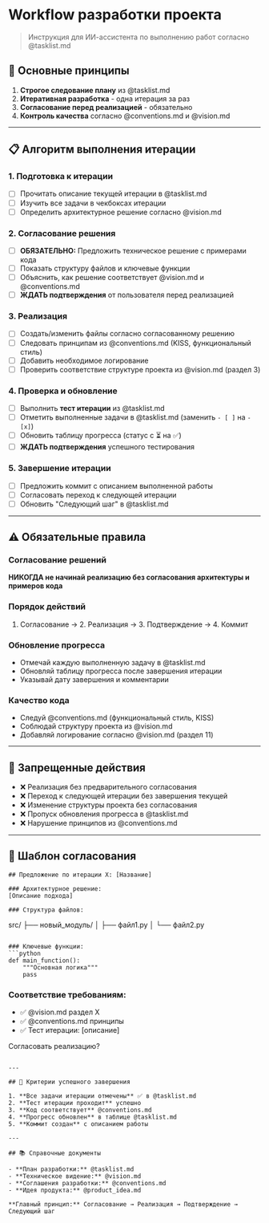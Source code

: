 # Workflow разработки проекта

> Инструкция для ИИ-ассистента по выполнению работ согласно @tasklist.md

## 🎯 Основные принципы

1. **Строгое следование плану** из @tasklist.md
2. **Итеративная разработка** - одна итерация за раз
3. **Согласование перед реализацией** - обязательно
4. **Контроль качества** согласно @conventions.md и @vision.md

---

## 📋 Алгоритм выполнения итерации

### 1. Подготовка к итерации
- [ ] Прочитать описание текущей итерации в @tasklist.md  
- [ ] Изучить все задачи в чекбоксах итерации
- [ ] Определить архитектурное решение согласно @vision.md

### 2. Согласование решения 
- [ ] **ОБЯЗАТЕЛЬНО:** Предложить техническое решение с примерами кода
- [ ] Показать структуру файлов и ключевые функции  
- [ ] Объяснить, как решение соответствует @vision.md и @conventions.md
- [ ] **ЖДАТЬ подтверждения** от пользователя перед реализацией

### 3. Реализация
- [ ] Создать/изменить файлы согласно согласованному решению
- [ ] Следовать принципам из @conventions.md (KISS, функциональный стиль)
- [ ] Добавить необходимое логирование
- [ ] Проверить соответствие структуре проекта из @vision.md (раздел 3)

### 4. Проверка и обновление
- [ ] Выполнить **тест итерации** из @tasklist.md
- [ ] Отметить выполненные задачи в @tasklist.md (заменить `- [ ]` на `- [x]`)
- [ ] Обновить таблицу прогресса (статус с ⏳ на ✅)
- [ ] **ЖДАТЬ подтверждения** успешного тестирования

### 5. Завершение итерации  
- [ ] Предложить коммит с описанием выполненной работы
- [ ] Согласовать переход к следующей итерации
- [ ] Обновить "Следующий шаг" в @tasklist.md

---

## ⚠️ Обязательные правила

### Согласование решений
**НИКОГДА не начинай реализацию без согласования архитектуры и примеров кода**

### Порядок действий  
1. Согласование → 2. Реализация → 3. Подтверждение → 4. Коммит

### Обновление прогресса
- Отмечай каждую выполненную задачу в @tasklist.md
- Обновляй таблицу прогресса после завершения итерации
- Указывай дату завершения и комментарии

### Качество кода
- Следуй @conventions.md (функциональный стиль, KISS)
- Соблюдай структуру проекта из @vision.md  
- Добавляй логирование согласно @vision.md (раздел 11)

---

## 🚫 Запрещенные действия

- ❌ Реализация без предварительного согласования
- ❌ Переход к следующей итерации без завершения текущей  
- ❌ Изменение структуры проекта без согласования
- ❌ Пропуск обновления прогресса в @tasklist.md
- ❌ Нарушение принципов из @conventions.md

---

## 📝 Шаблон согласования

```
## Предложение по итерации X: [Название]

### Архитектурное решение:
[Описание подхода]

### Структура файлов:
```
src/
├── новый_модуль/
│   ├── файл1.py
│   └── файл2.py
```

### Ключевые функции:
```python
def main_function():
    """Основная логика"""
    pass
```

### Соответствие требованиям:
- ✅ @vision.md раздел X
- ✅ @conventions.md принципы
- ✅ Тест итерации: [описание]

Согласовать реализацию?
```

---

## 🎯 Критерии успешного завершения

1. **Все задачи итерации отмечены** ✅ в @tasklist.md
2. **Тест итерации проходит** успешно  
3. **Код соответствует** @conventions.md
4. **Прогресс обновлен** в таблице @tasklist.md
5. **Коммит создан** с описанием работы

---

## 📚 Справочные документы

- **План разработки:** @tasklist.md  
- **Техническое видение:** @vision.md
- **Соглашения разработки:** @conventions.md
- **Идея продукта:** @product_idea.md

**Главный принцип:** Согласование → Реализация → Подтверждение → Следующий шаг
